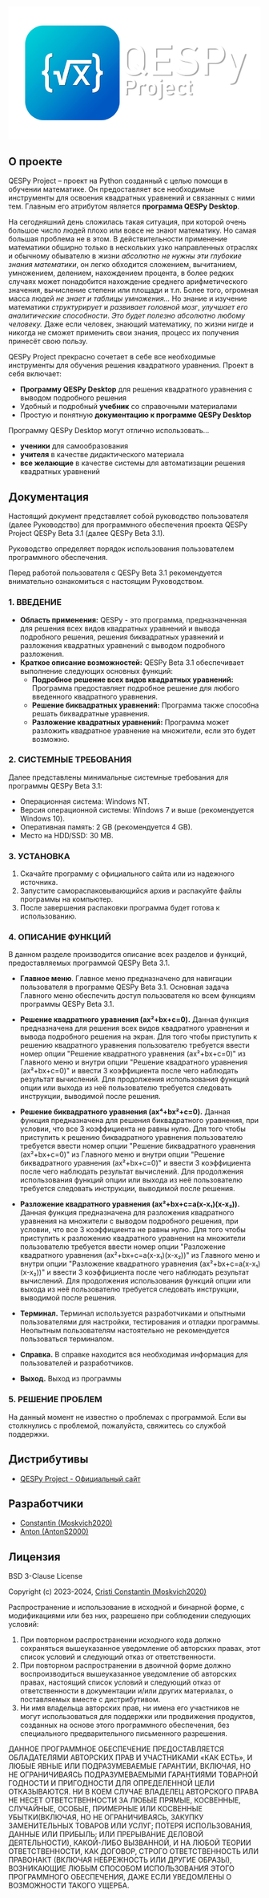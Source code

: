 ![QESPy Project - Baner](https://github.com/Moskvich2020/QESPy-Project/blob/Master/Images/QESPy%20Project%20-%20Baner.png)


## О проекте

QESPy Project – проект на Python созданный с целью помощи в обучении математике. Он предоставляет все необходимые инструменты для освоения квадратных уравнений и связанных с ними тем. Главным его атрибутом является **программа QESPy Desktop**.

На сегодняшний день сложилась такая ситуация, при которой очень большое число людей плохо или вовсе не знают математику. Но самая большая проблема не в этом. В действительности применение математики обширно только в нескольких узко направленных отраслях и обычному обывателю в жизни *абсолютно не нужны эти глубокие знания математики*, он легко обходится сложением, вычитанием, умножением, делением, нахождением процента, в более редких случаях может понадобится нахождение среднего арифметического значения, вычисление степени или площади и т.п. Более того, огромная масса людей *не знает и таблицы умножения…* Но знание и изучение математики *структурирует* и *развивает головной мозг*, *улучшает его аналитические способности*. *Это будет полезно абсолютно любому человеку.* Даже если человек, знающий математику, по жизни нигде и никогда не сможет применить свои знания, процесс их получения принесёт свою пользу.

QESPy Project прекрасно сочетает в себе все необходимые инструменты для обучения решения квадратного уравнения. Проект в себя включает:
- **Программу QESPy Desktop** для решения квадратного уравнения с выводом подробного решения
- Удобный и подробный **учебник** со справочными материалами
- Простую и понятную **документацию к программе QESPy Desktop**

Программу QESPy Desktop могут отлично использовать…
- **ученики** для самообразования
- **учителя** в качестве дидактического материала
- **все желающие** в качестве системы для автоматизации решения квадратных уравнений


## Документация

Настоящий документ представляет собой руководство пользователя (далее Руководство) для программного обеспечения проекта QESPy Project QESPy Beta 3.1 (далее QESPy Beta 3.1).

Руководство определяет порядок использования пользователем программного обеспечения.

Перед работой пользователя с QESPy Beta 3.1 рекомендуется внимательно ознакомиться с настоящим Руководством.


### 1. ВВЕДЕНИЕ

  - **Область применения:** QESPy - это программа, предназначенная для решения всех видов квадратных уравнений и вывода подробного решения, решения биквадратных уравнений и разложения квадратных уравнений с выводом подробного разложения.
  - **Краткое описание возможностей:**
    QESPy Beta 3.1 обеспечивает выполнение следующих основных функций:
    - **Подробное решение всех видов квадратных уравнений:** Программа предоставляет подробное решение для любого введенного квадратного уравнения.
    - **Решение биквадратных уравнений:** Программа также способна решать биквадратные уравнения.
    - **Разложение квадратных уравнений:** Программа может разложить квадратное уравнение на множители, если это будет возможно.


### 2. СИСТЕМНЫЕ ТРЕБОВАНИЯ

Далее представлены минимальные системные требования для программы QESPy Beta 3.1:
- Операционная система: Windows NT.
- Версия операционной системы: Windows 7 и выше (рекомендуется Windows 10).
- Оперативная память: 2 GB (рекомендуется 4 GB).
- Место на HDD/SSD: 30 MB.


### 3. УСТАНОВКА

1. Скачайте программу с официального сайта или из надежного источника.
2. Запустите самораспаковывающийся архив и распакуйте файлы программы на компьютер.
3. После завершения распаковки программа будет готова к использованию.


### 4. ОПИСАНИЕ ФУНКЦИЙ

В данном разделе производится описание всех разделов и функций, предоставляемых программой QESPy Beta 3.1.

- **Главное меню**.
  Главное меню предназначено для навигации пользователя в программе QESPy Beta 3.1. Основная задача Главного меню обеспечить доступ пользователя ко всем функциям программы QESPy Beta 3.1.

- **Решение квадратного уравнения (ax²+bx+c=0).** Данная функция предназначена для решения всех видов квадратного уравнения и вывода подробного решения на экран. Для того чтобы приступить к решению квадратного уравнения пользователю требуется ввести номер опции "Решение квадратного уравнения (ax²+bx+c=0)" из Главного меню и внутри опции "Решение квадратного уравнения (ax²+bx+c=0)" и ввести 3 коэффициента после чего наблюдать результат вычислений. Для продолжения использования функций опции или выхода из неё пользователю требуется следовать инструкции, выводимой после решения.

- **Решение биквадратного уравнения (ax⁴+bx²+c=0).** Данная функция предназначена для решения биквадратного уравнения, при условии, что все 3 коэффициента не равны нулю. Для того чтобы приступить к решению биквадратного уравнения пользователю требуется ввести номер опции "Решение биквадратного уравнения (ax²+bx+c=0)" из Главного меню и внутри опции "Решение биквадратного уравнения (ax²+bx+c=0)" и ввести 3 коэффициента после чего наблюдать результат вычислений. Для продолжения использования функций опции или выхода из неё пользователю требуется следовать инструкции, выводимой после решения.

- **Разложение квадратного уравнения (ax²+bx+c=a(x-x₁)(x-x₂)).** Данная функция предназначена для разложения квадратного уравнения на множители с выводом подробного решения, при условии, что все 3 коэффициента не равны нулю. Для того чтобы приступить к разложению квадратного уравнения на множители пользователю требуется ввести номер опции "Разложение квадратного уравнения (ax²+bx+c=a(x-x₁)(x-x₂))" из Главного меню и внутри опции "Разложение квадратного уравнения (ax²+bx+c=a(x-x₁)(x-x₂))" и ввести 3 коэффициента после чего наблюдать результат вычислений. Для продолжения использования функций опции или выхода из неё пользователю требуется следовать инструкции, выводимой после решения.

- **Терминал.** Терминал используется разработчиками и опытными пользователями для настройки, тестирования и отладки программы. Неопытным пользователям настоятельно не рекомендуется пользоваться терминалом.

- **Справка.** В справке находится вся необходимая информация для пользователей и разработчиков.

- **Выход.** Выход из программы

### 5. РЕШЕНИЕ ПРОБЛЕМ

На данный момент не известно о проблемах с программой. Если вы столкнулись с проблемой, пожалуйста, свяжитесь со службой поддержки.

## Дистрибутивы

- [QESPy Project - Официальный сайт](http://qespy-project.free.nf/)


## Разработчики

- [Constantin (Moskvich2020)](https://github.com/Moskvich2020)
- [Anton (AntonS2000)](https://github.com/AntonS2000)

## Лицензия

BSD 3-Clause License

Copyright (c) 2023-2024, [Cristi Constantin (Moskvich2020)](https://github.com/Moskvich2020)

Распространение и использование в исходной и бинарной форме, с модификациями или без них, разрешено при соблюдении следующих условий:

1. При повторном распространении исходного кода должно сохраняться вышеуказанное уведомление об авторских правах, этот список условий и следующий отказ от ответственности.
2. При повторном распространении в двоичной форме должно воспроизводиться вышеуказанное уведомление об авторских правах, настоящий список условий и следующий отказ от ответственности в документации и/или других материалах, о поставляемых  вместе с дистрибутивом.
3. Ни имя владельца авторских прав, ни имена его участников не могут использоваться для поддержки или продвижения продуктов, созданных на основе этого программного обеспечения, без специального предварительного письменного разрешения.

ДАННОЕ ПРОГРАММНОЕ ОБЕСПЕЧЕНИЕ ПРЕДОСТАВЛЯЕТСЯ ОБЛАДАТЕЛЯМИ АВТОРСКИХ ПРАВ И УЧАСТНИКАМИ «КАК ЕСТЬ», И ЛЮБЫЕ ЯВНЫЕ ИЛИ ПОДРАЗУМЕВАЕМЫЕ ГАРАНТИИ, ВКЛЮЧАЯ, НО НЕ ОГРАНИЧИВАЯСЬ ПОДРАЗУМЕВАЕМЫМИ ГАРАНТИЯМИ ТОВАРНОЙ ГОДНОСТИ И ПРИГОДНОСТИ ДЛЯ ОПРЕДЕЛЕННОЙ ЦЕЛИ ОТКАЗЫВАЮТСЯ. НИ В КОЕМ СЛУЧАЕ ВЛАДЕЛЕЦ АВТОРСКОГО ПРАВА НЕ НЕСЕТ ОТВЕТСТВЕННОСТИ ЗА ЛЮБЫЕ ПРЯМЫЕ, КОСВЕННЫЕ, СЛУЧАЙНЫЕ, ОСОБЫЕ, ПРИМЕРНЫЕ ИЛИ КОСВЕННЫЕ УБЫТКИ(ВКЛЮЧАЯ, НО НЕ ОГРАНИЧИВАЯСЬ, ЗАКУПКУ ЗАМЕНИТЕЛЬНЫХ ТОВАРОВ ИЛИ УСЛУГ; ПОТЕРЯ ИСПОЛЬЗОВАНИЯ, ДАННЫЕ ИЛИ ПРИБЫЛЬ; ИЛИ ПРЕРЫВАНИЕ ДЕЛОВОЙ ДЕЯТЕЛЬНОСТИ), КАКОЙ-ЛИБО ВЫЗВАННОЙ, И НА ЛЮБОЙ ТЕОРИИ ОТВЕТСТВЕННОСТИ, КАК ДОГОВОР, СТРОГО ОТВЕТСТВЕННОСТЬ ИЛИ ПРАВОНАКТ (ВКЛЮЧАЯ НЕБРЕЖНОСТЬ ИЛИ ДРУГИЕ ОБРАЗЫ), ВОЗНИКАЮЩИЕ ЛЮБЫМ СПОСОБОМ ИСПОЛЬЗОВАНИЯ ЭТОГО ПРОГРАММНОГО ОБЕСПЕЧЕНИЯ, ДАЖЕ ЕСЛИ УВЕДОМЛЕНЫ О ВОЗМОЖНОСТИ ТАКОГО УЩЕРБА. 
